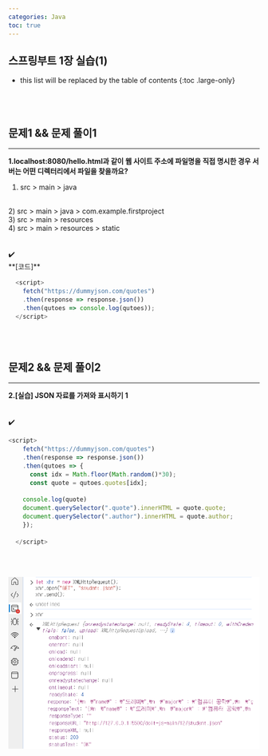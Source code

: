```yaml
---
categories: Java
toc: true
---
```


## 스프링부트 1장 실습(1)
* this list will be replaced by the table of contents
{:toc .large-only}
  <br> 
  <br>
  <br>
  <br>

## 문제1 && 문제 풀이1
___
**1.localhost:8080/hello.html과 같이 웹 사이트 주소에 파일명을 직접 명시한 경우 서버는 어떤 디렉터리에서 파일을 찾을까요?** <br>

1) src > main > java
<br>
2) src > main > java > com.example.firstproject
<br>
3) src > main > resources
<br>
4) src > main > resources > static
<br>
<br>
<br>
✔️
<br>
**[코드]**
<br>

```js
  <script>
    fetch("https://dummyjson.com/quotes")
    .then(response => response.json())
    .then(qutoes => console.log(qutoes));
  </script>
```
<br>
<br>

## 문제2 && 문제 풀이2
___
**2.[실습] JSON 자료를 가져와 표시하기 1** 
<br>
<br>
<br>
✔️
<br>
```js
<script>
    fetch("https://dummyjson.com/quotes")
    .then(response => response.json())
    .then(qutoes => {
      const idx = Math.floor(Math.random()*30);
      const quote = qutoes.quotes[idx];

    console.log(quote)
    document.querySelector(".quote").innerHTML = quote.quote;
    document.querySelector(".author").innerHTML = quote.author;
    });
    
  </script>
```
<br>
<br>

![첨부1](https://github.com/YuiLoong/YuiLoong.github.io/blob/master/assets/img/0423_1.png?raw=true)


<br>
<br>
